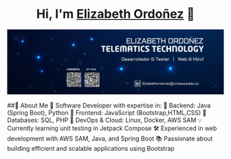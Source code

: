 
<div align="center">
<h1 align="center">Hi, I'm <a href="https://aristi.dev">Elizabeth Ordoñez</a> 👋</h1>
</div>
<img src=https://raw.githubusercontent.com/elizabeth20003/elizabeth20003/f91226a7c6d8a5bc6659e6d914f0ec151fe64138/LinkedInBanner.jpg>

##🚀 About Me
🎯 Software Developer with expertise in:
🔹 Backend: Java (Spring Boot), Python
🔹 Frontend: JavaScript (Bootstrap,HTML,CSS)
🔹 Databases: SQL, PHP
🔹 DevOps & Cloud: Linux, Docker, AWS SAM
💡 Currently learning unit testing in Jetpack Compose
🛠️ Experienced in web development with AWS SAM, Java, and Spring Boot
📚 Passionate about building efficient and scalable applications using Bootstrap


